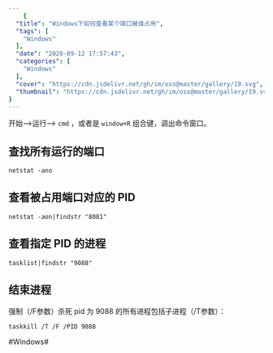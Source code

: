 ```yaml
---
    {
  "title": "Windows下如何查看某个端口被谁占用",
  "tags": [
    "Windows"
  ],
  "date": "2020-09-12 17:57:43",
  "categories": [
    "Windows"
  ],
  "cover": "https://cdn.jsdelivr.net/gh/im/oss@master/gallery/19.svg",
  "thumbnail": "https://cdn.jsdelivr.net/gh/im/oss@master/gallery/19.svg"
}
---
```

    
开始—->运行—-> `cmd` ，或者是 `window+R` 组合键，调出命令窗口。

## 查找所有运行的端口
```shell
netstat -ano
```

## 查看被占用端口对应的 PID
```shell
netstat -aon|findstr "8081"
```

## 查看指定 PID 的进程
```shell
tasklist|findstr "9088"
```

## 结束进程
强制（/F参数）杀死 pid 为 9088 的所有进程包括子进程（/T参数）：

```shell
taskkill /T /F /PID 9088
```

#Windows#